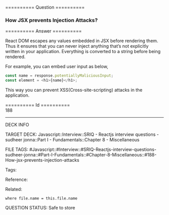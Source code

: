 ========== Question ==========  

### How JSX prevents Injection Attacks?  

========== Answer ==========  

React DOM escapes any values embedded in JSX before rendering them. Thus it ensures that you can never inject anything that’s not explicitly written in your application. Everything is converted to a string before being rendered.

For example, you can embed user input as below,

```javascript
const name = response.potentiallyMaliciousInput;
const element = <h1>{name}</h1>;
```

This way you can prevent XSS(Cross-site-scripting) attacks in the application.

========== Id ==========  
188

---

DECK INFO

TARGET DECK: Javascript::Interview::SRIQ - Reactjs interview questions - sudheer jonna::Part I - Fundamentals::Chapter 8 - Miscellaneous

FILE TAGS: #Javascript::#Interview::#SRIQ-Reactjs-interview-questions-sudheer-jonna::#Part-I-Fundamentals::#Chapter-8-Miscellaneous::#188-How-jsx-prevents-injection-attacks

Tags:

Reference:

Related:

```dataview
where file.name = this.file.name
```
QUESTION STATUS: Safe to store
